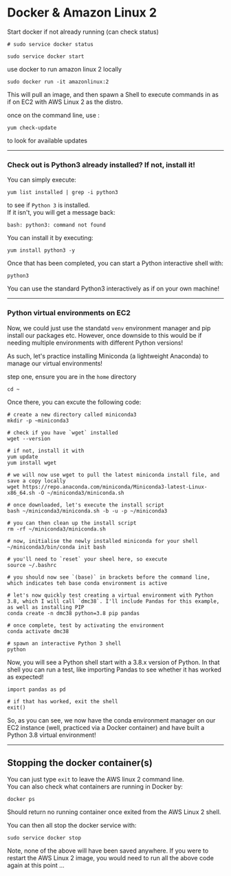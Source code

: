 # Docker & Amazon Linux 2

Start docker if not already running (can check status)
```
# sudo service docker status

sudo service docker start
```

use docker to run amazon linux 2 locally 

```
sudo docker run -it amazonlinux:2
```

 This will pull an image, and then spawn a Shell to execute commands in as if on EC2
 with AWS Linux 2 as the distro.

 once on the command line, use :
```
yum check-update 
```

 to look for available updates

-------------

### Check out is Python3 already installed? If not, install it!

You can simply execute:<br>
```
yum list installed | grep -i python3
```
to see if `Python 3` is installed. <br>
If it isn't, you will get a message back:

`bash: python3: command not found`

You can install it by executing: <br>

```
yum install python3 -y
```

Once that has been completed, you can start a Python interactive shell with:

```
python3
```

You can use the standard Python3 interactively as if on your own machine! 

------

### Python virtual environments on EC2

Now, we could just use the standatd `venv` environment manager and pip install our packages etc. However, once downside to this would be if needing multiple environments with different Python versions!

As such, let's practice installing Miniconda (a lightweight Anaconda) to manage our virtual environments! 

step one, ensure you are in the `home` directory
```
cd ~
```
Once there, you can excute the following code:
```
# create a new directory called miniconda3
mkdir -p ~miniconda3

# check if you have `wget` installed
wget --version

# if not, install it with
yum update
yum install wget

# we will now use wget to pull the latest miniconda install file, and save a copy locally
wget https://repo.anaconda.com/miniconda/Miniconda3-latest-Linux-x86_64.sh -O ~/miniconda3/miniconda.sh

# once downloaded, let's execute the install script
bash ~/miniconda3/miniconda.sh -b -u -p ~/miniconda3

# you can then clean up the install script
rm -rf ~/miniconda3/miniconda.sh

# now, initialise the newly installed miniconda for your shell
~/miniconda3/bin/conda init bash

# you'll need to `reset` your sheel here, so execute
source ~/.bashrc

# you should now see `(base)` in brackets before the command line, which indicates teh base conda environment is active

# let's now quickly test creating a virtual environment with Python 3.8, which I will call `dmc38`. I'll include Pandas for this example, as well as installing PIP
conda create -n dmc38 python=3.8 pip pandas

# once complete, test by activating the environment
conda activate dmc38

# spawn an interactive Python 3 shell
python
```

Now, you will see a Python shell start with a 3.8.x version of Python. In that shell you can run a test, like importing Pandas to see whether it has worked as expected!

```
import pandas as pd 

# if that has worked, exit the shell
exit() 
```

So, as you can see, we now have the conda environment manager on our EC2 instance (well, practiced via a Docker container) and have built a Python 3.8 virtual environment!

---------------

## Stopping the docker container(s)

You can just type `exit` to leave the AWS linux 2 command line. <br>
You can also check what containers are running in Docker by: <br>

```
docker ps
```

Should return no running container once exited from the AWS Linux 2 shell.

You can then all stop the docker service with:
```
sudo service docker stop
```

Note, none of the above will have been saved anywhere. If you were to restart the AWS Linux 2 image, you would need to run all the above code again at this point ... 